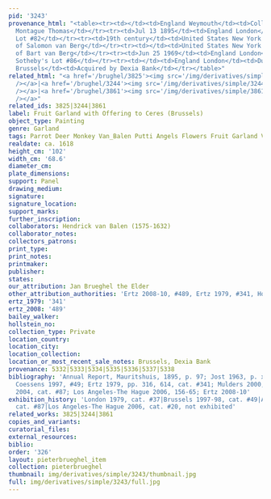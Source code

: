 ```yaml
---
pid: '3243'
provenance_html: "<table><tr><td></td><td>England Weymouth</td><td>Collection of Captain
  Montague Thomas</td></tr><tr><td>Jul 13 1895</td><td>England London</td><td>Sale
  Lot #82</td></tr><tr><td>19th century</td><td>United States New York NY</td><td>Collection
  of Salomon van Berg</td></tr><tr><td></td><td>United States New York NY</td><td>Collection
  of Bart van Berg</td></tr><tr><td>Jun 25 1969</td><td>England London</td><td>Sale
  Sotheby's Lot #86</td></tr><tr><td></td><td>England London</td><td>Duits Ltd.</td></tr><tr><td>1969</td><td>Belgium
  Brussels</td><td>Acquired by Dexia Bank</td></tr></table>"
related_html: "<a href='/brughel/3825'><img src='/img/derivatives/simple/3825/thumbnail.jpg'
  /></a>|<a href='/brughel/3244'><img src='/img/derivatives/simple/3244/thumbnail.jpg'
  /></a>|<a href='/brughel/3861'><img src='/img/derivatives/simple/3861/thumbnail.jpg'
  /></a>"
related_ids: 3825|3244|3861
label: Fruit Garland with Offering to Ceres (Brussels)
object_type: Painting
genre: Garland
tags: Parrot Deer Monkey Van_Balen Putti Angels Flowers Fruit Garland Vegetables
realdate: ca. 1618
height_cm: '102'
width_cm: '68.6'
diameter_cm: 
plate_dimensions: 
support: Panel
drawing_medium: 
signature: 
signature_location: 
support_marks: 
further_inscription: 
collaborators: Hendrick van Balen (1575-1632)
collaborator_notes: 
collectors_patrons: 
print_type: 
print_notes: 
printmaker: 
publisher: 
states: 
our_attribution: Jan Brueghel the Elder
other_attribution_authorities: 'Ertz 2008-10, #489, Ertz 1979, #341, Honig database'
ertz_1979: '341'
ertz_2008: '489'
bailey_walker: 
hollstein_no: 
collection_type: Private
location_country: 
location_city: 
location_collection: 
location_or_most_recent_sale_notes: Brussels, Dexia Bank
provenance: 5332|5333|5334|5335|5336|5337|5338
bibliography: 'Annual Report, Mauritshuis, 1895, p. 97; Jost 1963, p. xi; Balis &
  Coessens 1997, #49; Ertz 1979, pp. 316, 614, cat. #341; Mulders 2000, p.120; Werche
  2004, cat. #87; Los Angeles-The Hague 2006, 156-65; Ertz 2008-10'
exhibition_history: 'London 1979, cat. #37|Brussels 1997-98, cat. #49|Antwerp 1998,
  cat. #87|Los Angeles-The Hague 2006, cat. #20, not exhibited'
related_works: 3825|3244|3861
copies_and_variants: 
curatorial_files: 
external_resources: 
biblio: 
order: '326'
layout: pieterbrueghel_item
collection: pieterbrueghel
thumbnail: img/derivatives/simple/3243/thumbnail.jpg
full: img/derivatives/simple/3243/full.jpg
---
```

